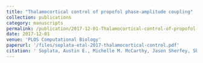 ```yaml
---
title: "Thalamocortical control of propofol phase-amplitude coupling"
collection: publications
category: manuscripts
permalink: /publication/2017-12-01-Thalamocortical-control-of-propofol-phase-amplitude-coupling
date: 2017-12-01
venue: 'PLOS Computational Biology'
paperurl: '/files/soplata-etal-2017-thalamocortical-control.pdf'
citation: ' Soplata, Austin E., Michelle M. McCarthy, Jason Sherfey, Shane Lee, Patrick L. Purdon, Emery N. Brown, and Nancy Kopell. 2017. &quot;Thalamocortical Control of Propofol Phase-Amplitude Coupling.&quot; PLoS Computational Biology 13 (12): e1005879. <a href="https://doi.org/10.1371/journal.pcbi.1005879">https://doi.org/10.1371/journal.pcbi.1005879</a>.'
---
```


<!--
This was partially made using the python script in `markdown_generator/01_PubsFromBib.py`, but many changes were needed, especially:
- the addition of `category: manuscripts`
- including a full actual citation
-->

<!-- [Access paper here](https://doi.org/10.1371%2Fjournal.pcbi.1005879){:target="_blank"} -->
